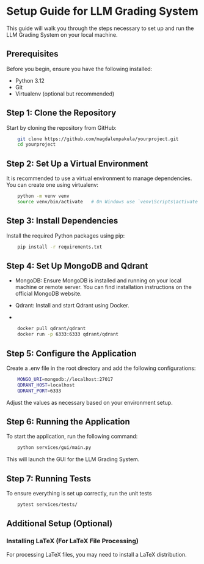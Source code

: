 # Setup Guide for LLM Grading System

This guide will walk you through the steps necessary to set up and run the LLM Grading System on your local machine.

## Prerequisites

Before you begin, ensure you have the following installed:

- Python 3.12
- Git
- Virtualenv (optional but recommended)

## Step 1: Clone the Repository

Start by cloning the repository from GitHub:
```bash
    git clone https://github.com/magdalenpakula/yourproject.git
    cd yourproject
```

## Step 2: Set Up a Virtual Environment
It is recommended to use a virtual environment to manage dependencies. You can create one using virtualenv:
 
```bash
    python -m venv venv
    source venv/bin/activate   # On Windows use `venv\Scripts\activate`
```

## Step 3: Install Dependencies
Install the required Python packages using pip:

```bash
    pip install -r requirements.txt
```

## Step 4: Set Up MongoDB and Qdrant
 - MongoDB: Ensure MongoDB is installed and running on your local machine or remote server. You can find installation instructions on the official MongoDB website.

 - Qdrant: Install and start Qdrant using Docker.
 - 
```bash
    docker pull qdrant/qdrant
    docker run -p 6333:6333 qdrant/qdrant
```

## Step 5: Configure the Application
Create a .env file in the root directory and add the following configurations:
```bash
    MONGO_URI=mongodb://localhost:27017
    QDRANT_HOST=localhost
    QDRANT_PORT=6333
```
Adjust the values as necessary based on your environment setup.

## Step 6: Running the Application
To start the application, run the following command:
```bash
    python services/gui/main.py
```
This will launch the GUI for the LLM Grading System.

##  Step 7: Running Tests
To ensure everything is set up correctly, run the unit tests
```bash
    pytest services/tests/
```

## Additional Setup (Optional)
### Installing LaTeX (For LaTeX File Processing)
For processing LaTeX files, you may need to install a LaTeX distribution.
